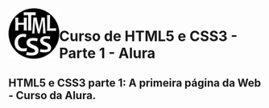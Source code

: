 <img src="html.png" align="left" width=20%>
<h1>Curso de HTML5 e CSS3 - Parte 1 - Alura</h1>

<h2>HTML5 e CSS3 parte 1: A primeira página da Web - Curso da Alura.</h2>
